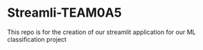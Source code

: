 # Streamli-TEAM0A5
This repo is for the creation of our streamlit application for  our ML classification project
